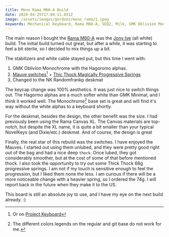 ```yaml
---
title: Mono Rama M60-A Build
date: 2020-04-25T17:04:11.831Z
image: /assets/images/gordons/mono_rama/1.jpeg
keywords: Mechanical Keyboard, Rama M60-A, SEQ2, Milk, GMK Oblivion Monochrome, SummitCable, Mauve Switches, Randomfrankp, Progressive Springs
---
```


The main reason I bought the [Rama M60-A](https://rama.works/m60-a) was the [Jony Ive](https://scottw.com/boards/jony) (all white) build. The initial build turned out great, but after a while, it was starting to feel a bit sterile, so I decided to mix things up a bit.

The stabilizers and white cable stayed put, but this time I went with:

1. GMK Oblivion Monochrome with the Hagoromo alphas.
2. [Mauve switches](https://cannonkeys.com/collections/accessories/products/mauve-linear-switch-10)[^1] + [Thic Thock Magically Progressive Springs](https://thicthock.com/collections/springs-1/products/ttspringv2-mp)
3. Changed to the NK Randomfrankp deskmat

The keycap change was 100% aesthetics. It was just nice to switch things out. The Hagormo alphas are a much softer white than GMK Minimal, and I think it worked well. The Monochrome[^2] base set is great and will find it's way without the white alphas to a keyboard shortly.

For the deskmat, besides the design, the other benefit was the size. I had previously been using the Rama Canvas XL. The Canvas materials are top-notch, but despite the XL name, it is quite a bit smaller than your typical NovelKeys (and Dixie/etc.) deskmat. And of course, the design is great

Finally, the real star of this rebuild was the switches. I have enjoyed the Mauves. I started out using them unlubed, and they were pretty good right out of the bag and had a nice deep `thock`. Once lubed, they got considerably smoother, but at the cost of some of that before mentioned thock. I also took the opportunity to try out some Thick Thock 68g progressive springs. I am not if my touch is sensitive enough to feel the progression, but I liked them none the less. I am curious if there will be a more noticeable change with a heavier spring, so I ordered the 74g. I will report back in the future when they make it to the US.

This board is still an absolute joy to use, and I have my eye on the next build already. :)

[^1]: Or on [Project Keyboard](https://store.projectkeyboard.com/collections/switches/products/mauve-switches-10-pack)
[^2]: The different colors legends on the regular and git base do not work for me.
